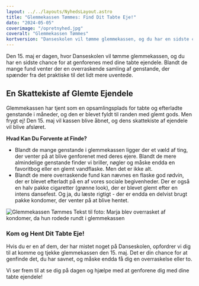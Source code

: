 ```yaml
---
layout: ../../layouts/NyhedsLayout.astro
title: "Glemmekassen Tømmes: Find Dit Tabte Eje!"
dato: "2024-05-05"
coverimage: "/opretnyhed.jpg"
coveralt: "Glemmekassen Tømmes"
kortversion: "Danseskolen vil tømme glemmekassen, og du har en sidste chance for at genforenes med dine tabte ejendele."
---
```


Den 15. maj er dagen, hvor Danseskolen vil tømme glemmekassen, og du har en sidste chance for at genforenes med dine tabte ejendele. Blandt de mange fund venter der en overraskende samling af genstande, der spænder fra det praktiske til det lidt mere uventede.

## En Skattekiste af Glemte Ejendele

Glemmekassen har tjent som en opsamlingsplads for tabte og efterladte genstande i måneder, og den er blevet fyldt til randen med glemt gods. Men frygt ej! Den 15. maj vil kassen blive åbnet, og dens skattekiste af ejendele vil blive afsløret.

**Hvad Kan Du Forvente at Finde?**

- Blandt de mange genstande i glemmekassen ligger der et væld af ting, der venter på at blive genforenet med deres ejere. Blandt de mere almindelige genstande finder vi briller, nøgler og måske endda en favoritbog eller en glemt vandflaske. Men det er ikke alt.
- Blandt de mere overraskende fund kan nævnes en flaske god rødvin, der er blevet efterladt på en af vores sociale begivenheder. Der er også en halv pakke cigaretter (grønne look), der er blevet glemt efter en intens dansefest. Og ja, du læste rigtigt - der er endda en delvist brugt pakke kondomer, der venter på at blive hentet.

![Glemmekassen Tømmes](/opretnyhed2.jpg)
Tekst til foto: Marja blev overrasket af kondomer, da hun rodede rundt i glemmekassen

### Kom og Hent Dit Tabte Eje!

Hvis du er en af dem, der har mistet noget på Danseskolen, opfordrer vi dig til at komme og tjekke glemmekassen den 15. maj. Det er din chance for at genfinde det, du har savnet, og måske endda få dig en overraskelse eller to.

Vi ser frem til at se dig på dagen og hjælpe med at genforene dig med dine tabte ejendele!
